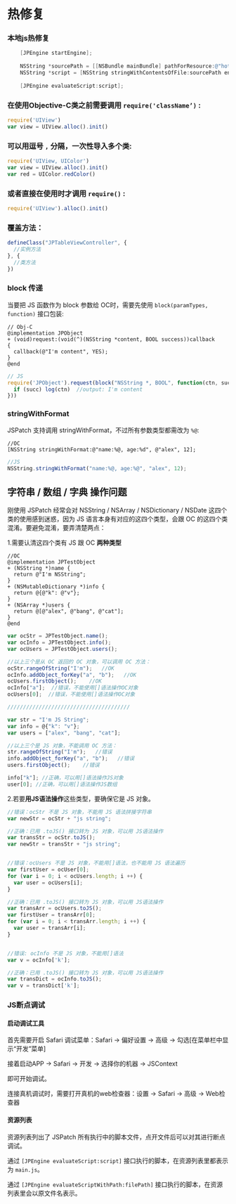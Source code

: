 # 热修复

### 本地js热修复

```objectivec
    [JPEngine startEngine];
  
    NSString *sourcePath = [[NSBundle mainBundle] pathForResource:@"hot_fix" ofType:@"js"];
    NSString *script = [NSString stringWithContentsOfFile:sourcePath encoding:NSUTF8StringEncoding error:nil];
  
    [JPEngine evaluateScript:script];
```

### 在使用Objective-C类之前需要调用 `require('className’)` :

```js
require('UIView')
var view = UIView.alloc().init()
```

### 可以用逗号 `,` 分隔，一次性导入多个类:

```js
require('UIView, UIColor')
var view = UIView.alloc().init()
var red = UIColor.redColor()
```

### 或者直接在使用时才调用 `require()` :

```js
require('UIView').alloc().init()
```

### 覆盖方法：

```javascript
defineClass("JPTableViewController", {
  //实例方法
}, {
  //类方法
})
```

### block 传递

当要把 JS 函数作为 block 参数给 OC时，需要先使用 `block(paramTypes, function)` 接口包装:

```objc
// Obj-C
@implementation JPObject
+ (void)request:(void(^)(NSString *content, BOOL success))callback
{
  callback(@"I'm content", YES);
}
@end
```

```js
// JS
require('JPObject').request(block("NSString *, BOOL", function(ctn, succ) {
  if (succ) log(ctn)  //output: I'm content
}))
```

### stringWithFormat

JSPatch 支持调用 stringWithFormat，不过所有参数类型都需改为 `%@`:

```objc
//OC
[NSString stringWithFormat:@"name:%@, age:%d", @"alex", 12];
```

```js
//JS
NSString.stringWithFormat("name:%@, age:%@", "alex", 12);
```

## 字符串 / 数组 / 字典 操作问题

刚使用 JSPatch 经常会对 NSString / NSArray / NSDictionary / NSDate 这四个类的使用感到迷惑，因为 JS 语言本身有对应的这四个类型，会跟 OC 的这四个类混淆。要避免混淆，要弄清楚两点：

1.需要认清这四个类有 JS 跟 OC **两种类型**

```objc
//OC
@implementation JPTestObject
+ (NSString *)name {
  return @"I'm NSString";
}
+ (NSMutableDictionary *)info {
  return @{@"k": @"v"};
}
+ (NSArray *)users {
  return @[@"alex", @"bang", @"cat"];
}
@end
```

```js
var ocStr = JPTestObject.name();
var ocInfo = JPTestObject.info();
var ocUsers = JPTestObject.users();

//以上三个是从 OC 返回的 OC 对象，可以调用 OC 方法：
ocStr.rangeOfString("I'm");   //OK
ocInfo.addObject_forKey("a", "b");   //OK
ocUsers.firstObject();    //OK
ocInfo["a"];  //错误，不能使用[]语法操作OC对象
ocUsers[0];  //错误，不能使用[]语法操作OC对象

///////////////////////////////////////

var str = "I'm JS String";
var info = @{"k": "v"};
var users = ["alex", "bang", "cat"];

//以上三个是 JS 对象，不能调用 OC 方法：
str.rangeOfString("I'm");   //错误
info.addObject_forKey("a", "b");   //错误
users.firstObject();    //错误

info["k"]; //正确，可以用[]语法操作JS对象
user[0]; //正确，可以用[]语法操作JS数组
```

2.若要**用JS语法操作**这些类型，要确保它是 JS 对象。

```js
//错误：ocStr 不是 JS 对象，不能用 JS 语法拼接字符串
var newStr = ocStr + "js string";   

//正确：已用 .toJS() 接口转为 JS 对象，可以用 JS语法操作
var transStr = ocStr.toJS();
var newStr = transStr + "js string";  


//错误：ocUsers 不是 JS 对象，不能用[]语法，也不能用 JS 语法遍历
var firstUser = ocUser[0];
for (var i = 0; i < ocUsers.length; i ++) {
  var user = ocUsers[i];
}

//正确：已用 .toJS() 接口转为 JS 对象，可以用 JS语法操作
var transArr = ocUsers.toJS();
var firstUser = transArr[0];
for (var i = 0; i < transArr.length; i ++) {
  var user = transArr[i];
}


//错误: ocInfo 不是 JS 对象，不能用[]语法
var v = ocInfo['k'];

//正确：已用 .toJS() 接口转为 JS 对象，可以用 JS语法操作
var transDict = ocInfo.toJS();
var v = transDict['k'];
```



### JS断点调试

#### 启动调试工具

首先需要开启 Safari 调试菜单：Safari -> 偏好设置 -> 高级 -> 勾选[在菜单栏中显示“开发”菜单]

接着启动APP -> Safari -> 开发 -> 选择你的机器 -> JSContext

即可开始调试。

连接真机调试时，需要打开真机的web检查器：设置 -> Safari -> 高级 -> Web检查器

#### 资源列表

资源列表列出了 JSPatch 所有执行中的脚本文件，点开文件后可以对其进行断点调试。

通过 `[JPEngine evaluateScript:script]` 接口执行的脚本，在资源列表里都表示为 `main.js`。

通过 `[JPEngine evaluateScriptWithPath:filePath]` 接口执行的脚本，在资源列表里会以原文件名表示。
